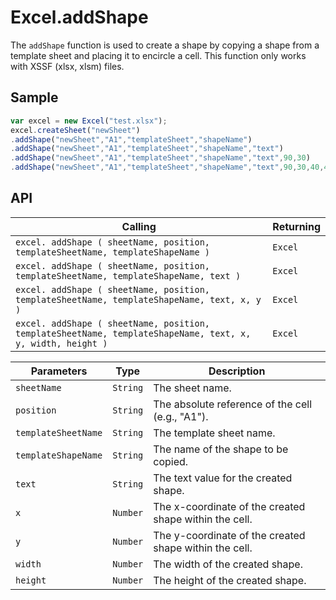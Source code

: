 # Excel.addShape

The `addShape` function is used to create a shape by copying a shape from a template sheet and placing it to encircle a cell. This function only works with XSSF (xlsx, xlsm) files.

## Sample

```javascript
var excel = new Excel("test.xlsx");
excel.createSheet("newSheet")
.addShape("newSheet","A1","templateSheet","shapeName")
.addShape("newSheet","A1","templateSheet","shapeName","text")
.addShape("newSheet","A1","templateSheet","shapeName","text",90,30)
.addShape("newSheet","A1","templateSheet","shapeName","text",90,30,40,40);	// To create a shape not including line by copying templateSheet's
```

## API

| Calling | Returning |
|---|---|
| `excel. addShape ( sheetName, position, templateSheetName, templateShapeName )` | `Excel` |
| `excel. addShape ( sheetName, position, templateSheetName, templateShapeName, text )` | `Excel` |
| `excel. addShape ( sheetName, position, templateSheetName, templateShapeName, text, x, y )` | `Excel` |
| `excel. addShape ( sheetName, position, templateSheetName, templateShapeName, text, x, y, width, height )` | `Excel` |

| Parameters | Type | Description |
|---|---|---|
| `sheetName` | `String` | The sheet name. |
| `position` | `String` | The absolute reference of the cell (e.g., "A1"). |
| `templateSheetName` | `String` | The template sheet name. |
| `templateShapeName` | `String` | The name of the shape to be copied. |
| `text` | `String` | The text value for the created shape. |
| `x` | `Number` | The x-coordinate of the created shape within the cell. |
| `y` | `Number` | The y-coordinate of the created shape within the cell. |
| `width` | `Number` | The width of the created shape. |
| `height` | `Number` | The height of the created shape. |